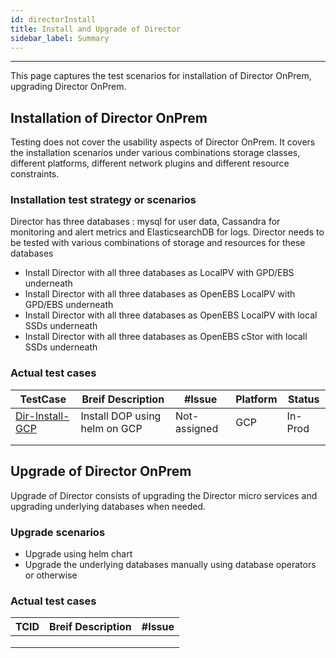 ```yaml
---
id: directorInstall
title: Install and Upgrade of Director
sidebar_label: Summary
---
```

------

This page captures the test scenarios for installation of Director OnPrem, upgrading Director OnPrem. 

## Installation of Director OnPrem

Testing does not cover the usability aspects of Director OnPrem. It covers the installation scenarios under various combinations storage classes, different platforms, different network plugins and different resource constraints.



### Installation test strategy or scenarios

Director has three databases : mysql for user data, Cassandra for monitoring and alert metrics and ElasticsearchDB for logs. Director needs to be tested with various combinations of storage and resources for these databases

- Install Director with all three databases as LocalPV with GPD/EBS underneath
- Install Director with all three databases as OpenEBS LocalPV with GPD/EBS underneath
- Install Director with all three databases as OpenEBS LocalPV with local SSDs underneath
- Install Director with all three databases as OpenEBS cStor with locall SSDs underneath

### Actual test cases

| TestCase                             | Breif Description             | #Issue       | Platform | Status  |
| ------------------------------------ | ----------------------------- | ------------ | -------- | ------- |
| [Dir-Install-GCP](install-tcid-1240) | Install DOP using helm on GCP | Not-assigned | GCP      | In-Prod |
|                                      |                               |              |          |         |
|                                      |                               |              |          |         |

## Upgrade of Director OnPrem

Upgrade of Director consists of upgrading the Director micro services and upgrading underlying databases when needed.

### Upgrade scenarios

- Upgrade using helm chart
- Upgrade the underlying databases manually using database operators or otherwise

### Actual test cases

| TCID | Breif Description | #Issue |
| ---- | ----------------- | ------ |
|      |                   |        |
|      |                   |        |
|      |                   |        |

